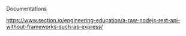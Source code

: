 Documentations

https://www.section.io/engineering-education/a-raw-nodejs-rest-api-without-frameworks-such-as-express/


